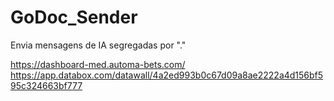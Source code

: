 # GoDoc_Sender
Envia mensagens de IA segregadas por "." 

https://dashboard-med.automa-bets.com/
https://app.databox.com/datawall/4a2ed993b0c67d09a8ae2222a4d156bf595c324663bf777
